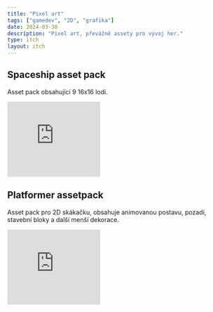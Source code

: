 ```yaml
---
title: "Pixel art"
tags: ["gamedev", "2D", "grafika"]
date: 2024-03-30
description: "Pixel art, převážně assety pro vývoj her."
type: itch
layout: itch
---
```

## Spaceship asset pack
Asset pack obsahující 9 16x16 lodí. 
<iframe frameborder="0" title="spaceship sprites na itch.io" src="https://itch.io/embed/1839661?border_width=3&amp;dark=true" width="212" height="171"><a href="https://lowich.itch.io/free-spaceship-sprites">Spaceship sprites by Lowich</a></iframe>

## Platformer assetpack
Asset pack pro 2D skákačku, obsahuje animovanou postavu, pozadí, stavební bloky a další menší dekorace.
<iframe frameborder="0" title="Slime platformer na itch.io" src="https://itch.io/embed/2007821?linkback=true&amp;border_width=3&amp;dark=true" width="212" height="171"><a href="https://lowich.itch.io/slime-platformer-tileset">Slime platformer tileset by Lowich</a></iframe>
